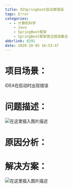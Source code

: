 ```yaml
---
title: 02Springboot启动类错误
tags: Error
categories:
  - - 计算机科学
    - Java
    - SpringBoot框架
    - SpringBoot框架常见错误集合
abbrlink: 8291
date: 2020-10-05 16:53:47
---
```

 
# 项目场景：

 IDEA在启动时出现错误

# 问题描述：

 ![在这里插入图片描述](https://img-blog.csdnimg.cn/20201005165440714.png?x-oss-process=image/watermark,type_ZmFuZ3poZW5naGVpdGk,shadow_10,text_aHR0cHM6Ly9ibG9nLmNzZG4ubmV0L3dlaXhpbl80NDA1NDc1Ng==,size_16,color_FFFFFF,t_70#pic_center)

# 原因分析：

 
# 解决方案：

 ![在这里插入图片描述](https://img-blog.csdnimg.cn/20201005165456829.png#pic_center)



